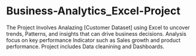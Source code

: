 # Business-Analytics_Excel-Project
The Project Involves Analazing [Customer Dataset] using Excel to uncover trends, Patterns, and insights that can drive business decisions. Analysis focus on key performance Indicator such as Sales growth and product performance. Project includes Data cleanining and Dashboards.
